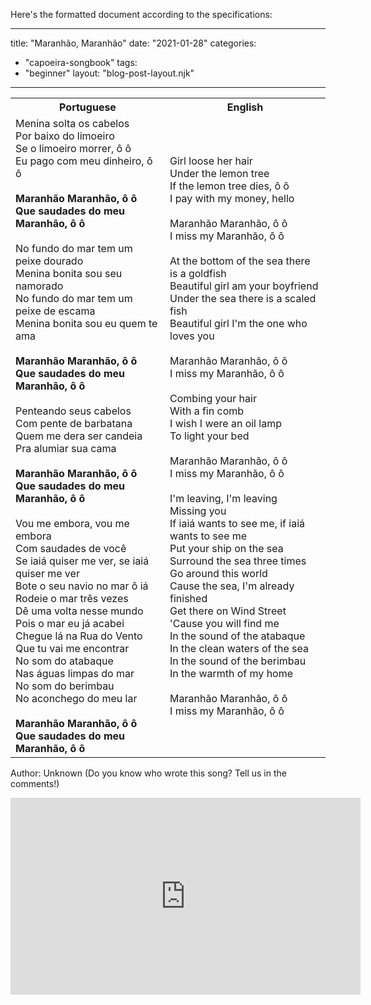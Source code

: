 Here's the formatted document according to the specifications:

---
title: "Maranhão, Maranhão"
date: "2021-01-28"
categories: 
  - "capoeira-songbook"
tags: 
  - "beginner"
layout: "blog-post-layout.njk"
---

<table class="capoeira-table">
    <tr class="header-row">
        <th>Portuguese</th>
        <th>English</th>
    </tr>
    <tr>
        <td>Menina solta os cabelos<br>
Por baixo do limoeiro<br>
Se o limoeiro morrer, ô ô<br>
Eu pago com meu dinheiro, ô ô<br>
<br>
<strong>Maranhão Maranhão, ô ô<br>
Que saudades do meu Maranhão, ô ô</strong><br>
<br>
No fundo do mar tem um peixe dourado<br>
Menina bonita sou seu namorado<br>
No fundo do mar tem um peixe de escama<br>
Menina bonita sou eu quem te ama<br>
<br>
<strong>Maranhão Maranhão, ô ô<br>
Que saudades do meu Maranhão, ô ô</strong><br>
<br>
Penteando seus cabelos<br>
Com pente de barbatana<br>
Quem me dera ser candeia<br>
Pra alumiar sua cama<br>
<br>
<strong>Maranhão Maranhão, ô ô<br>
Que saudades do meu Maranhão, ô ô</strong><br>
<br>
Vou me embora, vou me embora<br>
Com saudades de você<br>
Se iaiá quiser me ver, se iaiá quiser me ver<br>
Bote o seu navio no mar ô iá<br>
Rodeie o mar três vezes<br>
Dê uma volta nesse mundo<br>
Pois o mar eu já acabei<br>
Chegue lá na Rua do Vento<br>
Que tu vai me encontrar<br>
No som do atabaque<br>
Nas águas limpas do mar<br>
No som do berimbau<br>
No aconchego do meu lar<br>
<br>
<strong>Maranhão Maranhão, ô ô<br>
Que saudades do meu Maranhão, ô ô</strong></td>
        <td>Girl loose her hair<br>
Under the lemon tree<br>
If the lemon tree dies, ô ô<br>
I pay with my money, hello<br>
<br>
Maranhão Maranhão, ô ô<br>
I miss my Maranhão, ô ô<br>
<br>
At the bottom of the sea there is a goldfish<br>
Beautiful girl am your boyfriend<br>
Under the sea there is a scaled fish<br>
Beautiful girl I'm the one who loves you<br>
<br>
Maranhão Maranhão, ô ô<br>
I miss my Maranhão, ô ô<br>
<br>
Combing your hair<br>
With a fin comb<br>
I wish I were an oil lamp<br>
To light your bed<br>
<br>
Maranhão Maranhão, ô ô<br>
I miss my Maranhão, ô ô<br>
<br>
I'm leaving, I'm leaving<br>
Missing you<br>
If iaiá wants to see me, if iaiá wants to see me<br>
Put your ship on the sea<br>
Surround the sea three times<br>
Go around this world<br>
Cause the sea, I'm already finished<br>
Get there on Wind Street<br>
'Cause you will find me<br>
In the sound of the atabaque<br>
In the clean waters of the sea<br>
In the sound of the berimbau<br>
In the warmth of my home<br>
<br>
Maranhão Maranhão, ô ô<br>
I miss my Maranhão, ô ô</td>
    </tr>
</table>

<figcaption>

Author: Unknown (Do you know who wrote this song? Tell us in the comments!)

</figcaption>

<iframe width="560" height="315" src="https://www.youtube.com/embed/YkpEimi5Ozo" title="YouTube video player" frameborder="0" allow="accelerometer; autoplay; clipboard-write; encrypted-media; gyroscope; picture-in-picture" allowfullscreen></iframe>